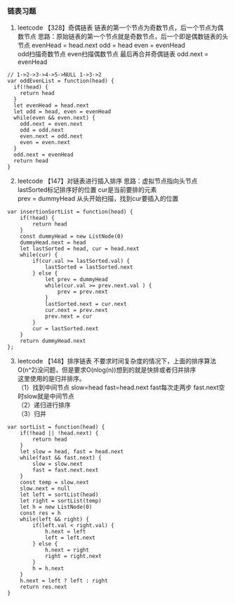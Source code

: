 ### 链表习题
1. leetcode 【328】奇偶链表 链表的第一个节点为奇数节点，后一个节点为偶数节点
思路：原始链表的第一个节点就是奇数节点，后一个即是偶数链表的头节点 evenHead = head.next odd = head even = evenHead  
odd扫描奇数节点 even扫描偶数节点 最后再合并奇偶链表 odd.next = evenHead  
```
// 1->2->3->4->5->NULL 1->3->2
var oddEvenList = function(head) {
  if(!head) {
    return head
  }
  let evenHead = head.next
  let odd = head, even = evenHead
  while(even && even.next) {
    odd.next = even.next
    odd = odd.next
    even.next = odd.next
    even = even.next
  }
  odd.next = evenHead
  return head
}
```
2. leetcode 【147】对链表进行插入排序
思路：虚拟节点指向头节点 lastSorted标记排序好的位置 cur是当前要排的元素  
prev = dummyHead 从头开始扫描，找到cur要插入的位置
```
var insertionSortList = function(head) {
    if(!head) {
        return head
    }
    const dummyHead = new ListNode(0)
    dummyHead.next = head
    let lastSorted = head, cur = head.next
    while(cur) {
        if(cur.val >= lastSorted.val) {
            lastSorted = lastSorted.next
        } else {
            let prev = dummyHead
            while(cur.val >= prev.next.val ) {
                prev = prev.next
            }
            lastSorted.next = cur.next
            cur.next = prev.next
            prev.next = cur
        }
        cur = lastSorted.next
    }
    return dummyHead.next
};
```
3. leetcode 【148】排序链表
不要求时间复杂度的情况下，上面的排序算法O(n^2)没问题，但是要求O(nlog(n))想到的就是快排或者归并排序  
这里使用的是归并排序。  
（1）找到中间节点 slow=head fast=head.next fast每次走两步 fast.next空时slow就是中间节点  
（2）递归进行排序  
（3）归并  
```
var sortList = function(head) {
    if(!head || !head.next) {
        return head
    }
    let slow = head, fast = head.next
    while(fast && fast.next) {
        slow = slow.next
        fast = fast.next.next
    }
    const temp = slow.next
    slow.next = null
    let left = sortList(head)
    let right = sortList(temp)
    let h = new ListNode(0)
    const res = h
    while(left && right) {
        if(left.val < right.val) {
            h.next = left
            left = left.next
        } else {
            h.next = right
            right = right.next
        }
        h = h.next
    }
    h.next = left ? left : right
    return res.next
}
```